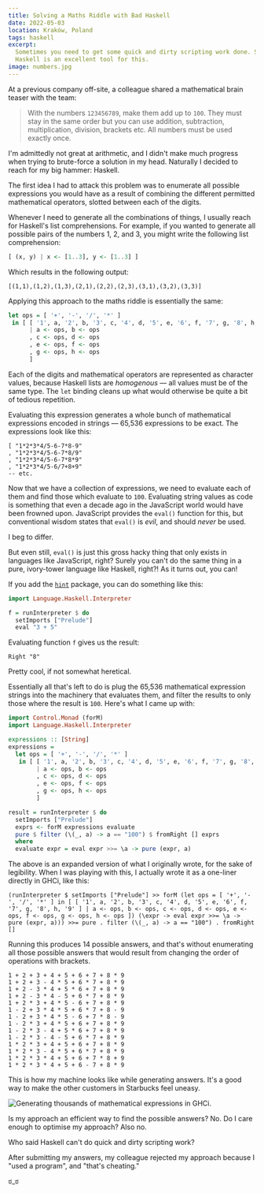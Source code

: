 ```yaml
---
title: Solving a Maths Riddle with Bad Haskell
date: 2022-05-03
location: Kraków, Poland
tags: haskell
excerpt:
  Sometimes you need to get some quick and dirty scripting work done. Sometimes
  Haskell is an excellent tool for this.
image: numbers.jpg
---
```


At a previous company off-site, a colleague shared a mathematical brain teaser
with the team:

> With the numbers `123456789`, make them add up to `100`. They must stay in
> the same order but you can use addition, subtraction, multiplication,
> division, brackets etc. All numbers must be used exactly once.

I'm admittedly not great at arithmetic, and I didn't make much progress when
trying to brute-force a solution in my head. Naturally I decided to reach for
my big hammer: Haskell.

The first idea I had to attack this problem was to enumerate all possible
expressions you would have as a result of combining the different permitted
mathematical operators, slotted between each of the digits.

Whenever I need to generate all the combinations of things, I usually reach for
Haskell's list comprehensions. For example, if you wanted to generate all
possible pairs of the numbers 1, 2, and 3, you might write the following list
comprehension:

```haskell
[ (x, y) | x <- [1..3], y <- [1..3] ]
```

Which results in the following output:

```
[(1,1),(1,2),(1,3),(2,1),(2,2),(2,3),(3,1),(3,2),(3,3)]
```

Applying this approach to the maths riddle is essentially the same:

```haskell
let ops = [ '+', '-', '/', '*' ]
 in [ [ '1', a, '2', b, '3', c, '4', d, '5', e, '6', f, '7', g, '8', h, '9' ]
      | a <- ops, b <- ops
      , c <- ops, d <- ops
      , e <- ops, f <- ops
      , g <- ops, h <- ops
      ]
```

Each of the digits and mathematical operators are represented as character
values, because Haskell lists are _homogenous_ — all values must be of the same
type. The `let` binding cleans up what would otherwise be quite a bit of
tedious repetition.

Evaluating this expression generates a whole bunch of mathematical expressions
encoded in strings — 65,536 expressions to be exact. The expressions look like
this:

```
[ "1*2*3*4/5-6-7*8-9"
, "1*2*3*4/5-6-7*8/9"
, "1*2*3*4/5-6-7*8*9"
, "1*2*3*4/5-6/7+8+9"
-- etc.
```

Now that we have a collection of expressions, we need to evaluate each of them
and find those which evaluate to `100`. Evaluating string values as code is
something that even a decade ago in the JavaScript world would have been
frowned upon. JavaScript provides the `eval()` function for this, but
conventional wisdom states that `eval()` is _evil_, and should _never_ be used.

I beg to differ.

But even still, `eval()` is just this gross hacky thing that only exists in
languages like JavaScript, right? Surely you can't do the same thing in a pure,
ivory-tower language like Haskell, right?! As it turns out, you can!

If you add the [`hint`][0] package, you can do something like this:

```haskell
import Language.Haskell.Interpreter

f = runInterpreter $ do
  setImports ["Prelude"]
  eval "3 + 5"
```

Evaluating function `f` gives us the result:

```
Right "8"
```

Pretty cool, if not somewhat heretical.

Essentially all that's left to do is plug the 65,536 mathematical expression
strings into the machinery that evaluates them, and filter the results to only
those where the result is `100`. Here's what I came up with:

```haskell
import Control.Monad (forM)
import Language.Haskell.Interpreter

expressions :: [String]
expressions =
  let ops = [ '+', '-', '/', '*' ]
   in [ [ '1', a, '2', b, '3', c, '4', d, '5', e, '6', f, '7', g, '8', h, '9' ]
        | a <- ops, b <- ops
        , c <- ops, d <- ops
        , e <- ops, f <- ops
        , g <- ops, h <- ops
        ]

result = runInterpreter $ do
  setImports ["Prelude"]
  exprs <- forM expressions evaluate
  pure $ filter (\(_, a) -> a == "100") $ fromRight [] exprs
  where
  evaluate expr = eval expr >>= \a -> pure (expr, a)
```

The above is an expanded version of what I originally wrote, for the sake of
legibility. When I was playing with this, I actually wrote it as a one-liner
directly in GHCi, like this:

```
(runInterpreter $ setImports ["Prelude"] >> forM (let ops = [ '+', '-', '/', '*' ] in [ [ '1', a, '2', b, '3', c, '4', d, '5', e, '6', f, '7', g, '8', h, '9' ] | a <- ops, b <- ops, c <- ops, d <- ops, e <- ops, f <- ops, g <- ops, h <- ops ]) (\expr -> eval expr >>= \a -> pure (expr, a))) >>= pure . filter (\(_, a) -> a == "100") . fromRight []
```

Running this produces 14 possible answers, and that's without enumerating all
those possible answers that would result from changing the order of operations
with brackets.

```
1 + 2 + 3 + 4 + 5 + 6 + 7 + 8 * 9
1 + 2 + 3 - 4 * 5 + 6 * 7 + 8 * 9
1 + 2 - 3 * 4 + 5 * 6 + 7 + 8 * 9
1 + 2 - 3 * 4 - 5 + 6 * 7 + 8 * 9
1 + 2 * 3 + 4 * 5 - 6 + 7 + 8 * 9
1 - 2 + 3 * 4 * 5 + 6 * 7 + 8 - 9
1 - 2 + 3 * 4 * 5 - 6 + 7 * 8 - 9
1 - 2 * 3 + 4 * 5 + 6 + 7 + 8 * 9
1 - 2 * 3 - 4 + 5 * 6 + 7 + 8 * 9
1 - 2 * 3 - 4 - 5 + 6 * 7 + 8 * 9
1 * 2 * 3 + 4 + 5 + 6 + 7 + 8 * 9
1 * 2 * 3 - 4 * 5 + 6 * 7 + 8 * 9
1 * 2 * 3 * 4 + 5 + 6 + 7 * 8 + 9
1 * 2 * 3 * 4 + 5 + 6 - 7 + 8 * 9
```

This is how my machine looks like while generating answers. It's a good way to
make the other customers in Starbucks feel uneasy.

![Generating thousands of mathematical expressions in GHCi.](/static/img/numbers.gif)

Is my approach an efficient way to find the possible answers? No. Do I care
enough to optimise my approach? Also no.

Who said Haskell can't do quick and dirty scripting work?

After submitting my answers, my colleague rejected my approach because I "used
a program", and "that's cheating."

ಠ_ಠ

[0]: https://hackage.haskell.org/package/hint
